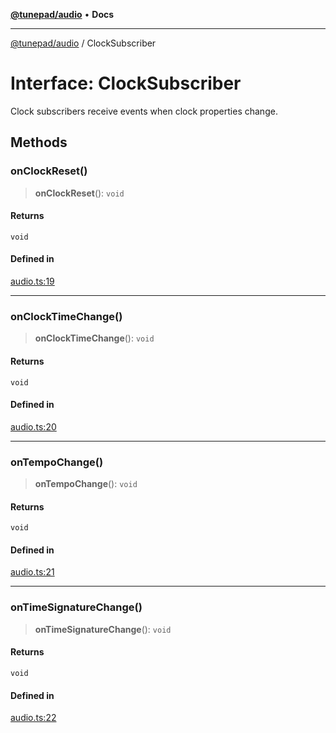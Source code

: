 [**@tunepad/audio**](../README.md) • **Docs**

***

[@tunepad/audio](../globals.md) / ClockSubscriber

# Interface: ClockSubscriber

Clock subscribers receive events when clock properties change.

## Methods

### onClockReset()

> **onClockReset**(): `void`

#### Returns

`void`

#### Defined in

[audio.ts:19](https://github.com/TIDAL-Lab/tunepad_audio/blob/9451562ae9f07b7b952ae7340ca3f4d9b8cd1a4e/src/audio.ts#L19)

***

### onClockTimeChange()

> **onClockTimeChange**(): `void`

#### Returns

`void`

#### Defined in

[audio.ts:20](https://github.com/TIDAL-Lab/tunepad_audio/blob/9451562ae9f07b7b952ae7340ca3f4d9b8cd1a4e/src/audio.ts#L20)

***

### onTempoChange()

> **onTempoChange**(): `void`

#### Returns

`void`

#### Defined in

[audio.ts:21](https://github.com/TIDAL-Lab/tunepad_audio/blob/9451562ae9f07b7b952ae7340ca3f4d9b8cd1a4e/src/audio.ts#L21)

***

### onTimeSignatureChange()

> **onTimeSignatureChange**(): `void`

#### Returns

`void`

#### Defined in

[audio.ts:22](https://github.com/TIDAL-Lab/tunepad_audio/blob/9451562ae9f07b7b952ae7340ca3f4d9b8cd1a4e/src/audio.ts#L22)
